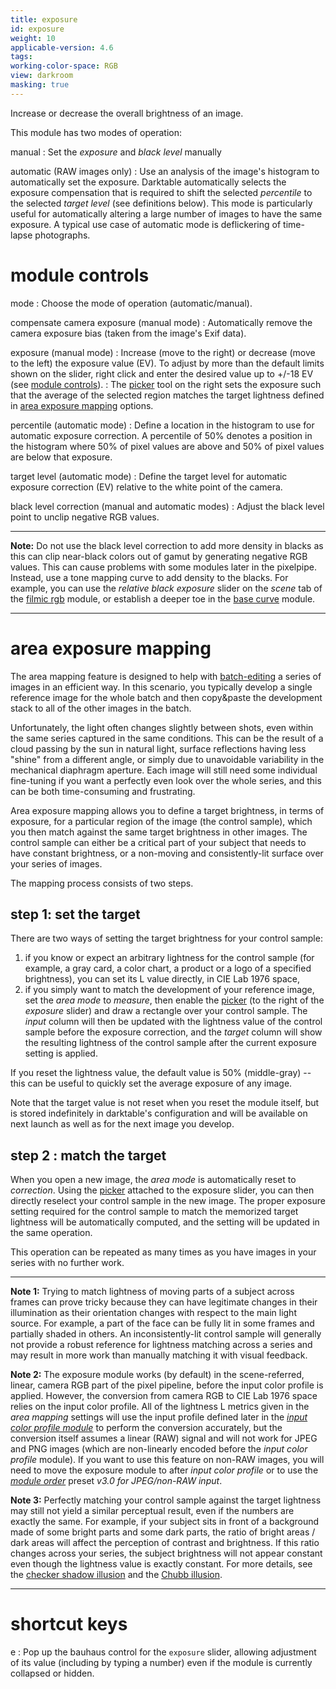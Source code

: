 ```yaml
---
title: exposure
id: exposure
weight: 10
applicable-version: 4.6
tags:
working-color-space: RGB
view: darkroom
masking: true
---
```


Increase or decrease the overall brightness of an image.

This module has two modes of operation:

manual
: Set the _exposure_ and _black level_ manually

automatic (RAW images only)
: Use an analysis of the image's histogram to automatically set the exposure. Darktable automatically selects the exposure compensation that is required to shift the selected _percentile_ to the selected _target level_ (see definitions below). This mode is particularly useful for automatically altering a large number of images to have the same exposure. A typical use case of automatic mode is deflickering of time-lapse photographs.

# module controls

mode
: Choose the mode of operation (automatic/manual).

compensate camera exposure (manual mode)
: Automatically remove the camera exposure bias (taken from the image's Exif data).

exposure (manual mode)
: Increase (move to the right) or decrease (move to the left) the exposure value (EV). To adjust by more than the default limits shown on the slider, right click and enter the desired value up to +/-18 EV (see [module controls](../../darkroom/processing-modules/module-controls.md)).
: The [picker](../../darkroom/processing-modules/module-controls.md#pickers) tool on the right sets the exposure such that the average of the selected region matches the target lightness defined in [area exposure mapping](#area-exposure-mapping) options.

percentile (automatic mode)
: Define a location in the histogram to use for automatic exposure correction. A percentile of 50% denotes a position in the histogram where 50% of pixel values are above and 50% of pixel values are below that exposure.

target level (automatic mode)
: Define the target level for automatic exposure correction (EV) relative to the white point of the camera.

black level correction (manual and automatic modes)
: Adjust the black level point to unclip negative RGB values.

---

**Note:** Do not use the black level correction to add more density in blacks as this can clip near-black colors out of gamut by generating negative RGB values. This can cause problems with some modules later in the pixelpipe. Instead, use a tone mapping curve to add density to the blacks. For example, you can use the _relative black exposure_ slider on the _scene_ tab of the [filmic rgb](filmic-rgb.md#scene) module, or establish a deeper toe in the [base curve](base-curve.md) module.

---

# area exposure mapping

The area mapping feature is designed to help with [batch-editing](../../guides-tutorials/batch-editing.md) a series of images in an efficient way. In this scenario, you typically develop a single reference image for the whole batch and then copy&paste the development stack to all of the other images in the batch.

Unfortunately, the light often changes slightly between shots, even within the same series captured in the same conditions. This can be the result of a cloud passing by the sun in natural light, surface reflections having less "shine" from a different angle, or simply due to unavoidable variability in the mechanical diaphragm aperture. Each image will still need some individual fine-tuning if you want a perfectly even look over the whole series, and this can be both time-consuming and frustrating.

Area exposure mapping allows you to define a target brightness, in terms of exposure, for a particular region of the image (the control sample), which you then match against the same target brightness in other images. The control sample can either be a critical part of your subject that needs to have constant brightness, or a non-moving and consistently-lit surface over your series of images.

The mapping process consists of two steps.

## step 1: set the target

There are two ways of setting the target brightness for your control sample:

1. if you know or expect an arbitrary lightness for the control sample (for example, a gray card, a color chart, a product or a logo of a specified brightness), you can set its L value directly, in CIE Lab 1976 space,
2. if you simply want to match the development of your reference image, set the _area mode_ to _measure_, then enable the [picker](../../darkroom/processing-modules/module-controls.md#pickers) (to the right of the _exposure_ slider) and draw a rectangle over your control sample. The _input_ column will then be updated with the lightness value of the control sample before the exposure correction, and the _target_ column will show the resulting lightness of the control sample after the current exposure setting is applied.

If you reset the lightness value, the default value is 50% (middle-gray) -- this can be useful to quickly set the average exposure of any image.

Note that the target value is not reset when you reset the module itself, but is stored indefinitely in darktable's configuration and will be available on next launch as well as for the next image you develop.

## step 2 : match the target

When you open a new image, the _area mode_ is automatically reset to _correction_. Using the [picker](../../darkroom/processing-modules/module-controls.md#pickers) attached to the exposure slider, you can then directly reselect your control sample in the new image. The proper exposure setting required for the control sample to match the memorized target lightness will be automatically computed, and the setting will be updated in the same operation.

This operation can be repeated as many times as you have images in your series with no further work.


---

**Note 1:**  Trying to match lightness of moving parts of a subject across frames can prove tricky because they can have legitimate changes in their illumination as their orientation changes with respect to the main light source. For example, a part of the face can be fully lit in some frames and partially shaded in others. An inconsistently-lit control sample will generally not provide a robust reference for lightness matching across a series and may result in more work than manually matching it with visual feedback.

**Note 2:** The exposure module works (by default) in the scene-referred, linear, camera RGB part of the pixel pipeline, before the input color profile is applied. However, the conversion from camera RGB to CIE Lab 1976 space relies on the input color profile. All of the lightness L metrics given in the _area mapping_ settings will use the input profile defined later in the [_input color profile module_](./input-color-profile.md) to perform the conversion accurately, but the conversion itself assumes a linear (RAW) signal and will not work for JPEG and PNG images (which are non-linearly encoded before the _input color profile_ module). If you want to use this feature on non-RAW images, you will need to move the exposure module to after _input color profile_ or to use the [_module order_](../utility-modules/darkroom/module-order.md) preset _v3.0 for JPEG/non-RAW input_.

**Note 3:** Perfectly matching your control sample against the target lightness may still not yield a similar perceptual result, even if the numbers are exactly the same. For example, if your subject sits in front of a background made of some bright parts and some dark parts, the ratio of bright areas / dark areas will affect the perception of contrast and brightness. If this ratio changes across your series, the subject brightness will not appear constant even though the lightness value is exactly constant. For more details, see the [checker shadow illusion](https://en.wikipedia.org/wiki/Checker_shadow_illusion) and the [Chubb illusion](https://en.wikipedia.org/wiki/Chubb_illusion).

---

# shortcut keys

e
: Pop up the bauhaus control for the `exposure` slider, allowing adjustment of its value (including by typing a number) even if the module is currently collapsed or hidden.
